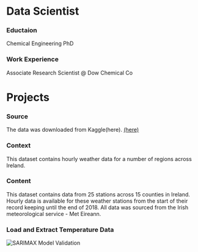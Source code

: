 # Data Scientist

### Eductaion
Chemical Engineering PhD

### Work Experience
Associate Research Scientist @ Dow Chemical Co

# Projects
### Source 
The data was downloaded from Kaggle(here). [(here)](https://www.kaggle.com/datasets/conorrot/irish-weather-hourly-data)
### Context
This dataset contains hourly weather data for a number of regions across Ireland.
### Content
This dataset contains data from 25 stations across 15 counties in Ireland. Hourly data is available for these weather stations from the start of their record keeping until the end of 2018. All data was sourced from the Irish meteorological service - Met Eireann.

### Load and Extract Temperature Data
![SARIMAX Model Validation]((https://github.com/Inxilco/portfolio/blob/main/Assest/SARIMAX.png))

